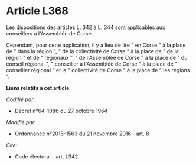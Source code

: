 # Article L368

Les dispositions des articles L. 342 à L. 344 sont applicables aux conseillers à l'Assemblée de Corse. 

Cependant, pour cette application, il y a lieu de lire " en Corse " à la place de " dans la région ", " de la collectivité de
Corse " à la place de " de la région " et de " régionaux ", " de l'Assemblée de Corse " à la place de " du conseil régional
", " conseiller à l'Assemblée de Corse " à la place de " conseiller régional " et la " collectivité de Corse " à la place de
" les régions ".

**Liens relatifs à cet article**

_Codifié par_:

  - Décret n°64-1086 du 27 octobre 1964

_Modifié par_:

  - Ordonnance n°2016-1563 du 21 novembre 2016 - art. 8

_Cite_:

  - Code électoral - art. L342
